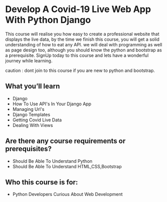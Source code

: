 # Develop A Covid-19 Live Web App With Python Django

This course will realise you how easy to create a professional website that displays the live data,
by the time we finish this course, you will get a solid understanding of how to eat any API.
we will deal with programming as well as page design too, although you should know the python and bootstrap as a prerequisite.
SignUp today to this course and lets have a wonderful journey while learning.





caution : dont join to this course if you are new to python and bootstrap.

## What you’ll learn
  - Django
  - How To Use API's In Your Django App
  - Managing Url's
  - Django Templates
  - Getting Covid Live Data
  - Dealing With Views
## Are there any course requirements or prerequisites?
  - Should Be Able To Understand Python
  - Should Be Able To Understand HTML,CSS,Bootstrap
## Who this course is for:
  - Python Developers Curious About Web Development

